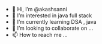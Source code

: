 - 👋 Hi, I’m @akashsanni
- 👀 I’m interested in java full stack
- 🌱 I’m currently learning DSA , java
- 💞️ I’m looking to collaborate on ...
- 📫 How to reach me ...

<!---
akashsanni/akashsanni is a ✨ special ✨ repository because its `README.md` (this file) appears on your GitHub profile.
You can click the Preview link to take a look at your changes.
--->
